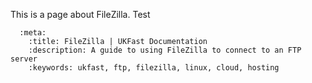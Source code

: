 This is a page about FileZilla. Test

```eval_rst
  :meta:
    :title: FileZilla | UKFast Documentation
    :description: A guide to using FileZilla to connect to an FTP server
    :keywords: ukfast, ftp, filezilla, linux, cloud, hosting

